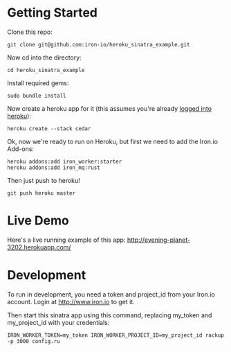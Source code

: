 Getting Started
===============

Clone this repo:

    git clone git@github.com:iron-io/heroku_sinatra_example.git
    
Now cd into the directory:

    cd heroku_sinatra_example
    
Install required gems:

    sudo bundle install

Now create a heroku app for it (this assumes you're already [logged into heroku](http://devcenter.heroku.com/articles/quickstart)):

    heroku create --stack cedar
    
Ok, now we're ready to run on Heroku, but first we need to add the Iron.io Add-ons:

    heroku addons:add iron_worker:starter
    heroku addons:add iron_mq:rust

Then just push to heroku! 

    git push heroku master
    
Live Demo
=========

Here's a live running example of this app: http://evening-planet-3202.herokuapp.com/

Development
===========

To run in development, you need a token and project_id from your Iron.io account. Login at http://www.iron.io
to get it.

Then start this sinatra app using this command, replacing my_token and my_project_id with your credentials:

    IRON_WORKER_TOKEN=my_token IRON_WORKER_PROJECT_ID=my_project_id rackup -p 3000 config.ru


